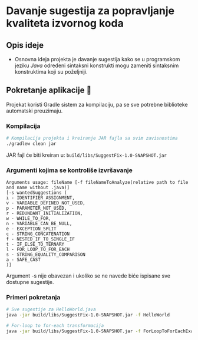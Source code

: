 # Davanje sugestija za popravljanje kvaliteta izvornog koda

## Opis ideje

- Osnovna ideja projekta je davanje sugestija kako se u programskom jeziku *Java* određeni sintaksni konstrukti
  mogu zameniti sintaksnim konstruktima koji su poželjniji.

## Pokretanje aplikacije :hammer:

Projekat koristi Gradle sistem za kompilaciju, pa se sve potrebne biblioteke automatski preuzimaju.

### Kompilacija

```bash
# Kompilacija projekta i kreiranje JAR fajla sa svim zavisnostima
./gradlew clean jar
```

JAR fajl će biti kreiran u: `build/libs/SuggestFix-1.0-SNAPSHOT.jar`


### Argumenti kojima se kontroliše izvršavanje
```
Arguments usage: fileName [-f fileNameToAnalyze(relative path to file and name without .java)]
[-s wantedSuggestions (
i - IDENTIFIER_ASSIGNMENT,
v - VARIABLE_DEFINED_NOT_USED, 
p - PARAMETER_NOT_USED, 
r - REDUNDANT_INITIALIZATION, 
w - WHILE_TO_FOR, 
n - VARIABLE_CAN_BE_NULL, 
e - EXCEPTION_SPLIT 
c - STRING_CONCATENATION
f - NESTED_IF_TO_SINGLE_IF
t - IF_ELSE_TO_TERNARY
l - FOR_LOOP_TO_FOR_EACH
s - STRING_EQUALITY_COMPARISON
a - SAFE_CAST
)]

```
Argument -s nije obavezan i ukoliko se ne navede biće ispisane sve dostupne sugestije.

### Primeri pokretanja

```bash
# Sve sugestije za HelloWorld.java
java -jar build/libs/SuggestFix-1.0-SNAPSHOT.jar -f HelloWorld

# For-loop to for-each transformacija
java -jar build/libs/SuggestFix-1.0-SNAPSHOT.jar -f ForLoopToForEachExample -s l
```
